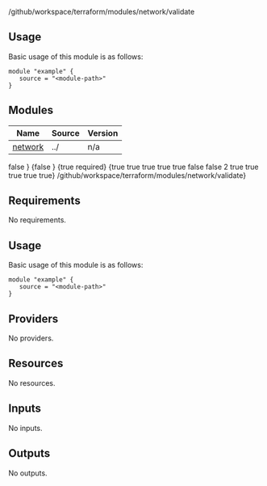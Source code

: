 <!-- BEGIN_TF_DOCS -->
/github/workspace/terraform/modules/network/validate



## Usage
Basic usage of this module is as follows:
```hcl
module "example" {
   source = "<module-path>"
}
```





## Modules

| Name | Source | Version |
|------|--------|---------|
| <a name="module_network"></a> [network](#module\_network) | ../ | n/a |





<!-- END_TF_DOCS --> false <!-- BEGIN_TF_DOCS --> <!-- END_TF_DOCS -->} {false } {true required} {true true true true true false false 2 true true true true true} /github/workspace/terraform/modules/network/validate}

## Requirements

No requirements.

## Usage
Basic usage of this module is as follows:
```hcl
module "example" {
   source = "<module-path>"
}
```

## Providers

No providers.

## Resources

No resources.

## Inputs

No inputs.

## Outputs

No outputs.
<!-- END_TF_DOCS -->
